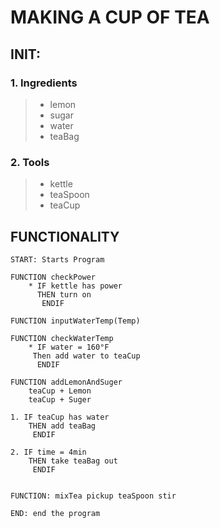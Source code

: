 <!-- Functionality (use case) - I want to use a kettle to make tea

Does kettle have power
Does kettle have water
User turns on kettle
User sets water temperature
User pours water in teacup -->

# MAKING A CUP OF TEA

## INIT:
### 1. Ingredients 
 > * lemon  
 > * sugar  
 > * water  
 > * teaBag  

### 2. Tools
 > * kettle  
 > * teaSpoon  
 > * teaCup  

## FUNCTIONALITY
```
START: Starts Program

FUNCTION checkPower
    * IF kettle has power
      THEN turn on
       ENDIF

FUNCTION inputWaterTemp(Temp)

FUNCTION checkWaterTemp
    * IF water = 160°F
     Then add water to teaCup
      ENDIF

FUNCTION addLemonAndSuger
    teaCup + Lemon
    teaCup + Suger

1. IF teaCup has water
    THEN add teaBag
     ENDIF

2. IF time = 4min
    THEN take teaBag out
     ENDIF


FUNCTION: mixTea pickup teaSpoon stir

END: end the program
```




